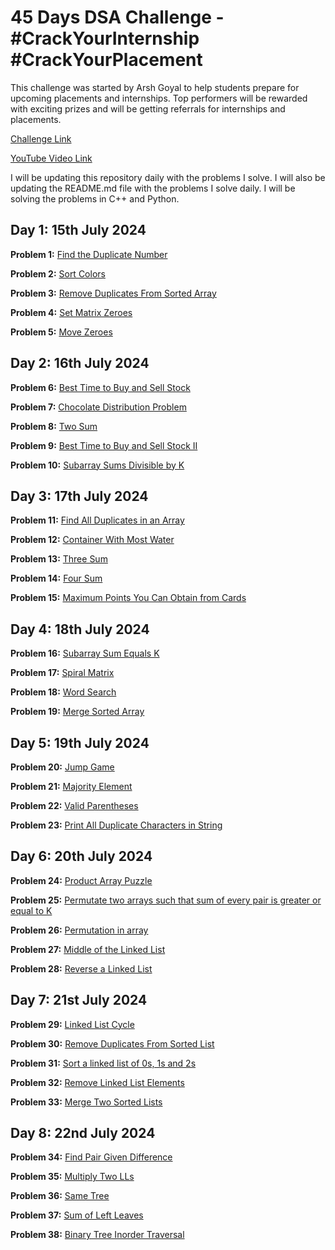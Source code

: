 # 45 Days DSA Challenge - #CrackYourInternship #CrackYourPlacement

This challenge was started by Arsh Goyal to help students prepare for upcoming placements and internships. Top performers will be rewarded with exciting prizes and will be getting referrals for internships and placements.

[Challenge Link](https://www.proelevate.in/dsa-practice/arsh-dsa-sheet)

[YouTube Video Link](https://www.youtube.com/watch?v=1iUuMs-xU5Y)

I will be updating this repository daily with the problems I solve. I will also be updating the README.md file with the problems I solve daily. I will be solving the problems in C++ and Python.

## Day 1: 15th July 2024

**Problem 1:** [Find the Duplicate Number](https://leetcode.com/problems/find-the-duplicate-number/)

**Problem 2:** [Sort Colors](https://leetcode.com/problems/sort-colors/)

**Problem 3:** [Remove Duplicates From Sorted Array](https://leetcode.com/problems/remove-duplicates-from-sorted-array/)

**Problem 4:** [Set Matrix Zeroes](https://leetcode.com/problems/set-matrix-zeroes/)

**Problem 5:** [Move Zeroes](https://leetcode.com/problems/move-zeroes/)

## Day 2: 16th July 2024

**Problem 6:** [Best Time to Buy and Sell Stock](https://leetcode.com/problems/best-time-to-buy-and-sell-stock/)

**Problem 7:** [Chocolate Distribution Problem](https://www.geeksforgeeks.org/problems/chocolate-distribution-problem3825/1)

**Problem 8:** [Two Sum](https://leetcode.com/problems/two-sum/)

**Problem 9:** [Best Time to Buy and Sell Stock II](https://leetcode.com/problems/best-time-to-buy-and-sell-stock-ii/)

**Problem 10:** [Subarray Sums Divisible by K](https://leetcode.com/problems/subarray-sums-divisible-by-k/)

## Day 3: 17th July 2024

**Problem 11:** [Find All Duplicates in an Array](https://leetcode.com/problems/find-all-duplicates-in-an-array/)

**Problem 12:** [Container With Most Water](https://leetcode.com/problems/container-with-most-water/)

**Problem 13:** [Three Sum](https://leetcode.com/problems/3sum/)

**Problem 14:** [Four Sum](https://leetcode.com/problems/4sum/)

**Problem 15:** [Maximum Points You Can Obtain from Cards](https://leetcode.com/problems/maximum-points-you-can-obtain-from-cards/)

## Day 4: 18th July 2024

**Problem 16:** [Subarray Sum Equals K](https://leetcode.com/problems/subarray-sum-equals-k/)

**Problem 17:** [Spiral Matrix](https://leetcode.com/problems/spiral-matrix/)

**Problem 18:** [Word Search](https://leetcode.com/problems/word-search/)

**Problem 19:** [Merge Sorted Array](https://leetcode.com/problems/merge-sorted-array/)

## Day 5: 19th July 2024

**Problem 20:** [Jump Game](https://leetcode.com/problems/jump-game/)

**Problem 21:** [Majority Element](https://leetcode.com/problems/majority-element/)

**Problem 22:** [Valid Parentheses](https://leetcode.com/problems/valid-parentheses/)

**Problem 23:** [Print All Duplicate Characters in String](https://www.geeksforgeeks.org/print-all-the-duplicates-in-the-input-string/)

## Day 6: 20th July 2024

**Problem 24:** [Product Array Puzzle](https://www.geeksforgeeks.org/problems/product-array-puzzle4525/1)

**Problem 25:** [Permutate two arrays such that sum of every pair is greater or equal to K](https://www.geeksforgeeks.org/permute-two-arrays-sum-every-pair-greater-equal-k/)

**Problem 26:** [Permutation in array](https://www.geeksforgeeks.org/problems/permutations-in-array1747/1)

**Problem 27:** [Middle of the Linked List](https://leetcode.com/problems/middle-of-the-linked-list/)

**Problem 28:** [Reverse a Linked List](https://leetcode.com/problems/reverse-linked-list/)

## Day 7: 21st July 2024

**Problem 29:** [Linked List Cycle](https://leetcode.com/problems/linked-list-cycle/)

**Problem 30:** [Remove Duplicates From Sorted List](https://leetcode.com/problems/remove-duplicates-from-sorted-list/)

**Problem 31:** [Sort a linked list of 0s, 1s and 2s](https://www.geeksforgeeks.org/sort-a-linked-list-of-0s-1s-or-2s/)

**Problem 32:** [Remove Linked List Elements](https://leetcode.com/problems/remove-linked-list-elements/)

**Problem 33:** [Merge Two Sorted Lists](https://leetcode.com/problems/merge-two-sorted-lists/)

## Day 8: 22nd July 2024

**Problem 34:** [Find Pair Given Difference](https://www.geeksforgeeks.org/problems/find-pair-given-difference1559/1)

**Problem 35:** [Multiply Two LLs](https://www.geeksforgeeks.org/problems/multiply-two-linked-lists/1)

**Problem 36:** [Same Tree](https://leetcode.com/problems/same-tree/)

**Problem 37:** [Sum of Left Leaves](https://leetcode.com/problems/sum-of-left-leaves/)

**Problem 38:** [Binary Tree Inorder Traversal](https://leetcode.com/problems/binary-tree-inorder-traversal/)
